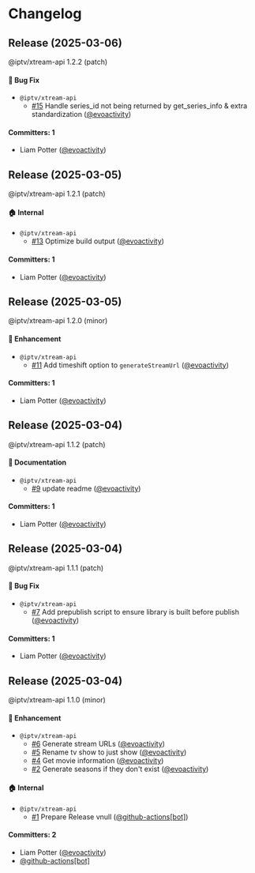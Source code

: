 # Changelog

## Release (2025-03-06)

@iptv/xtream-api 1.2.2 (patch)

#### :bug: Bug Fix
* `@iptv/xtream-api`
  * [#15](https://github.com/ektotv/xtream-api/pull/15) Handle series_id not being returned by get_series_info & extra standardization ([@evoactivity](https://github.com/evoactivity))

#### Committers: 1
- Liam Potter ([@evoactivity](https://github.com/evoactivity))

## Release (2025-03-05)

@iptv/xtream-api 1.2.1 (patch)

#### :house: Internal
* `@iptv/xtream-api`
  * [#13](https://github.com/ektotv/xtream-api/pull/13) Optimize build output ([@evoactivity](https://github.com/evoactivity))

#### Committers: 1
- Liam Potter ([@evoactivity](https://github.com/evoactivity))

## Release (2025-03-05)

@iptv/xtream-api 1.2.0 (minor)

#### :rocket: Enhancement
* `@iptv/xtream-api`
  * [#11](https://github.com/ektotv/xtream-api/pull/11) Add timeshift option to `generateStreamUrl` ([@evoactivity](https://github.com/evoactivity))

#### Committers: 1
- Liam Potter ([@evoactivity](https://github.com/evoactivity))

## Release (2025-03-04)

@iptv/xtream-api 1.1.2 (patch)

#### :memo: Documentation
* `@iptv/xtream-api`
  * [#9](https://github.com/ektotv/xtream-api/pull/9) update readme ([@evoactivity](https://github.com/evoactivity))

#### Committers: 1
- Liam Potter ([@evoactivity](https://github.com/evoactivity))

## Release (2025-03-04)

@iptv/xtream-api 1.1.1 (patch)

#### :bug: Bug Fix
* `@iptv/xtream-api`
  * [#7](https://github.com/ektotv/xtream-api/pull/7) Add prepublish script to ensure library is built before publish ([@evoactivity](https://github.com/evoactivity))

#### Committers: 1
- Liam Potter ([@evoactivity](https://github.com/evoactivity))

## Release (2025-03-04)

@iptv/xtream-api 1.1.0 (minor)

#### :rocket: Enhancement
* `@iptv/xtream-api`
  * [#6](https://github.com/ektotv/xtream-api/pull/6) Generate stream URLs ([@evoactivity](https://github.com/evoactivity))
  * [#5](https://github.com/ektotv/xtream-api/pull/5) Rename tv show to just show ([@evoactivity](https://github.com/evoactivity))
  * [#4](https://github.com/ektotv/xtream-api/pull/4) Get movie information ([@evoactivity](https://github.com/evoactivity))
  * [#2](https://github.com/ektotv/xtream-api/pull/2) Generate seasons if they don't exist ([@evoactivity](https://github.com/evoactivity))

#### :house: Internal
* `@iptv/xtream-api`
  * [#1](https://github.com/ektotv/xtream-api/pull/1) Prepare Release vnull ([@github-actions[bot]](https://github.com/apps/github-actions))

#### Committers: 2
- Liam Potter ([@evoactivity](https://github.com/evoactivity))
- [@github-actions[bot]](https://github.com/apps/github-actions)





